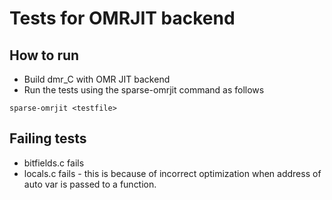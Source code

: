 # Tests for OMRJIT backend

## How to run

* Build dmr_C with OMR JIT backend
* Run the tests using the sparse-omrjit command as follows

```
sparse-omrjit <testfile>
```

## Failing tests

* bitfields.c fails
* locals.c fails - this is because of incorrect optimization when address of auto var is passed to a function. 


